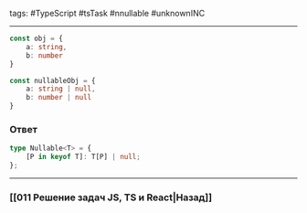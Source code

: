 tags: #TypeScript #tsTask #nnullable #unknownINC 
____

```ts
const obj = {
	a: string,
	b: number
}

const nullableObj = {
	a: string | null,
	b: number | null
}
```

### Ответ

```ts
type Nullable<T> = {  
    [P in keyof T]: T[P] | null;
};
```

____
### [[011 Решение задач JS, TS и React|Назад]]